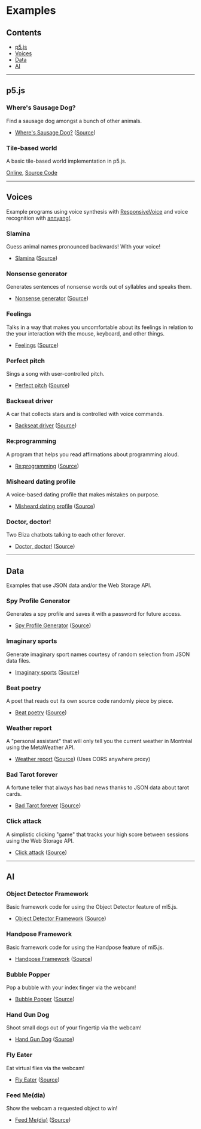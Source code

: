 # Examples

## Contents

* [p5.js](#p5js)
* [Voices](#voices)
* [Data](#data)
* [AI](#ai)

---

## p5.js

### Where's Sausage Dog?
Find a sausage dog amongst a bunch of other animals.

* [Where's Sausage Dog?](https://pippinbarr.github.io/cart263-2021/examples/p5js/wheres-sausage-dog/) ([Source](https://www.github.com/pippinbarr/cart263-2021/tree/master/examples/p5js/wheres-sausage-dog/))

### Tile-based world
A basic tile-based world implementation in p5.js.

[Online](https://pippinbarr.github.io/cart263-2021/examples/p5js/tile-based-world/), [Source Code](https://www.github.com/pippinbarr/cart263-2021/blob/master/examples/p5js/tile-based-world/)

---

## Voices

Example programs using voice synthesis with [ResponsiveVoice](http://responsivevoice.org/) and voice recognition with [annyang!](https://www.talater.com/annyang/).

### Slamina
Guess animal names pronounced backwards! With your voice!

* [Slamina](https://pippinbarr.github.io/cart263-2021/examples/voices/slamina/) ([Source](https://www.github.com/pippinbarr/cart263-2021/tree/master/examples/voices/slamina/))


### Nonsense generator
Generates sentences of nonsense words out of syllables and speaks them.

* [Nonsense generator](https://pippinbarr.github.io/cart263-2021/examples/voices/nonsense-generator/) ([Source](https://www.github.com/pippinbarr/cart263-2021/tree/master/examples/voices/nonsense-generator/))

### Feelings
Talks in a way that makes you uncomfortable about its feelings in relation to the your interaction with the mouse, keyboard, and other things.

* [Feelings](https://pippinbarr.github.io/cart263-2021/examples/voices/feelings/) ([Source](https://www.github.com/pippinbarr/cart263-2021/tree/master/examples/voices/feelings/))

### Perfect pitch
Sings a song with user-controlled pitch.

* [Perfect pitch](https://pippinbarr.github.io/cart263-2021/examples/voices/perfect-pitch/) ([Source](https://www.github.com/pippinbarr/cart263-2021/tree/master/examples/voices/perfect-pitch/))

### Backseat driver
A car that collects stars and is controlled with voice commands.

* [Backseat driver](https://pippinbarr.github.io/cart263-2021/examples/voices/back-seat-driver/) ([Source](https://www.github.com/pippinbarr/cart263-2021/tree/master/examples/voices/back-seat-driver/))

### Re:programming
A program that helps you read affirmations about programming aloud.

* [Re:programming](https://pippinbarr.github.io/cart263-2021/examples/voices/re-programming) ([Source](https://www.github.com/pippinbarr/cart263-2021/tree/master/examples/voices/re-programming/))

### Misheard dating profile
A voice-based dating profile that makes mistakes on purpose.

* [Misheard dating profile](https://pippinbarr.github.io/cart263-2021/examples/voices/misheard-dating-profile/) ([Source](https://www.github.com/pippinbarr/cart263-2021/tree/master/examples/voices/misheard-dating-profile/))

### Doctor, doctor!
Two Eliza chatbots talking to each other forever.

* [Doctor, doctor!](https://pippinbarr.github.io/cart263-2021/examples/voices/doctor-doctor) ([Source](https://www.github.com/pippinbarr/cart263-2021/tree/master/examples/voices/doctor-doctor))

---

## Data

Examples that use JSON data and/or the Web Storage API.

### Spy Profile Generator
Generates a spy profile and saves it with a password for future access.

* [Spy Profile Generator](https://pippinbarr.github.io/cart263-2021/examples/data/spy-profile-generator) ([Source](https://www.github.com/pippinbarr/cart263-2021/tree/master/examples/data/spy-profile-generator))


### Imaginary sports
Generate imaginary sport names courtesy of random selection from JSON data files.

* [Imaginary sports](https://pippinbarr.github.io/cart263-2021/examples/data/imaginary-sports) ([Source](https://www.github.com/pippinbarr/cart263-2021/tree/master/examples/data/imaginary-sports))

### Beat poetry
A poet that reads out its own source code randomly piece by piece.

* [Beat poetry](https://pippinbarr.github.io/cart263-2021/examples/data/beat-poetry) ([Source](https://www.github.com/pippinbarr/cart263-2021/tree/master/examples/data/beat-poetry))

### Weather report
A "personal assistant" that will only tell you the current weather in Montréal using the MetaWeather API.

* [Weather report](https://pippinbarr.github.io/cart263-2021/examples/data/weather-report) ([Source](https://www.github.com/pippinbarr/cart263-2021/tree/master/examples/data/weather-report)) (Uses CORS anywhere proxy)

### Bad Tarot forever
A fortune teller that always has bad news thanks to JSON data about tarot cards.

* [Bad Tarot forever](https://pippinbarr.github.io/cart263-2021/examples/data/bad-tarot-forever) ([Source](https://www.github.com/pippinbarr/cart263-2021/tree/master/examples/data/bad-tarot-forever))

### Click attack
A simplistic clicking "game" that tracks your high score between sessions using the Web Storage API.
* [Click attack](https://pippinbarr.github.io/cart263-2021/examples/data/click-attack) ([Source](https://www.github.com/pippinbarr/cart263-2021/tree/master/examples/data/click-attack))

---

## AI

### Object Detector Framework
Basic framework code for using the Object Detector feature of ml5.js.

* [Object Detector Framework](https://pippinbarr.github.io/cart263-2021/examples/ai/object-detector-framework) ([Source](https://www.github.com/pippinbarr/cart263-2021/tree/master/examples/ai/object-detector-framework))

### Handpose Framework
Basic framework code for using the Handpose feature of ml5.js.

* [Handpose Framework](https://pippinbarr.github.io/cart263-2021/examples/ai/handpose-framework) ([Source](https://www.github.com/pippinbarr/cart263-2021/tree/master/examples/ai/handpose-framework))

### Bubble Popper
Pop a bubble with your index finger via the webcam!

* [Bubble Popper](https://pippinbarr.github.io/cart263-2021/examples/ai/bubble-popper) ([Source](https://www.github.com/pippinbarr/cart263-2021/tree/master/examples/ai/bubble-popper))

### Hand Gun Dog
Shoot small dogs out of your fingertip via the webcam!

* [Hand Gun Dog](https://pippinbarr.github.io/cart263-2021/examples/ai/hand-dog-gun) ([Source](https://www.github.com/pippinbarr/cart263-2021/tree/master/examples/ai/hand-dog-gun))

### Fly Eater
Eat virtual flies via the webcam!

* [Fly Eater](https://pippinbarr.github.io/cart263-2021/examples/ai/fly-eater) ([Source](https://www.github.com/pippinbarr/cart263-2021/tree/master/examples/ai/fly-eater))

### Feed Me(dia)
Show the webcam a requested object to win!

* [Feed Me(dia)](https://pippinbarr.github.io/cart263-2021/examples/ai/feed-media) ([Source](https://www.github.com/pippinbarr/cart263-2021/tree/master/examples/ai/feed-media))
